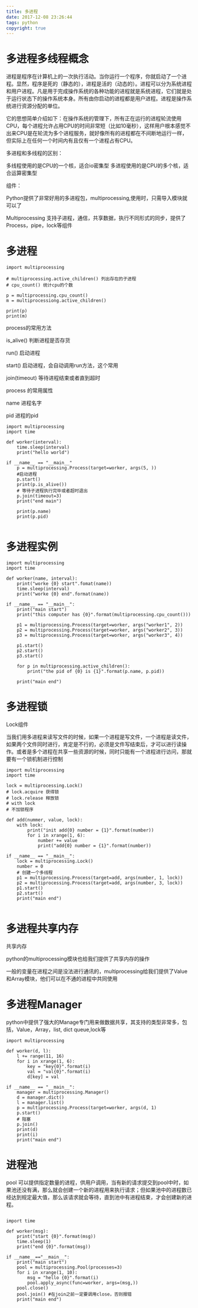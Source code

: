 ```yaml
---
title: 多进程
date: 2017-12-08 23:26:44
tags: python
copyright: true
---
```


# 多进程多线程概念

进程是程序在计算机上的一次执行活动。当你运行一个程序，你就启动了一个进程。显然，程序是死的（静态的），进程是活的（动态的）。进程可以分为系统进程和用户进程。凡是用于完成操作系统的各种功能的进程就是系统进程，它们就是处于运行状态下的操作系统本身。所有由你启动的进程都是用户进程。进程是操作系统进行资源分配的单位。

<!--more-->

它的思想简单介绍如下：在操作系统的管理下，所有正在运行的进程轮流使用CPU，每个进程允许占用CPU的时间非常短（比如10毫秒），这样用户根本感觉不出来CPU是在轮流为多个进程服务，就好像所有的进程都在不间断地运行一样，但实际上在任何一个时间内有且仅有一个进程占有CPU。

多进程和多线程的区别：

多线程使用的是CPU的一个核，适合io密集型
多进程使用的是CPU的多个核，适合运算密集型

组件：

Python提供了非常好用的多进程包，multiprocessing,使用时，只需导入模块就可以了

Multiprocessing 支持子进程，通信，共享数据，执行不同形式的同步，提供了Process，pipe，lock等组件

# 多进程

```
import multiprocessing

# multiprocessing.active_children() 列出存在的子进程
# cpu_count() 统计cpu的个数

p = multiprocessing.cpu_count()
m = multiprocessiong.active_children()

print(p)
print(m)

```

process的常用方法

is_alive() 判断进程是否存货

run() 启动进程

start() 启动进程，会自动调用run方法，这个常用

join(timeout) 等待进程结束或者直到超时

process 的常用属性

name 进程名字

pid 进程的pid


```
import multiprocessing
import time

def worker(interval):
    time.sleep(interval)
    print("hello world")

if __name__ == "__main__"
    p = multiprocessing.Process(target=worker, args(5, ))
    #启动进程
    p.start()
    print(p.is_alive())
    # 等待子进程执行完毕或者超时退出
    p.join(timeout=3)
    print("end main")
    
    print(p.name)
    print(p.pid)
    
```

# 多进程实例

```
import multiprocessing
import time

def worker(name, interval):
    print("worke {0} start".fomat(name))
    time.sleep(interval)
    print("worke {0} end".format(name))

if __name__ == "__main__":
    print("main start")
    print("this computer has {0}".format(multiprocessing.cpu_count()))
    
    p1 = multiprocessing.Process(target=worker, args("worker1", 2))
    p2 = multiprocessing.Process(target=worker, args("worker2", 3))
    p3 = multiprocessing.Process(target=worker, args("worker3", 4))
    
    p1.start()
    p2.start()
    p3.start()
    
    for p in multiprocessing.active_children():
        print("the pid of {0} is {1}".format(p.name, p.pid))
    
    print("main end")

```

# 多进程锁

Lock组件

当我们用多进程来读写文件的时候，如果一个进程是写文件，一个进程是读文件，如果两个文件同时进行，肯定是不行的，必须是文件写结束后，才可以进行读操作。或者是多个进程在共享一些资源的时候，同时只能有一个进程进行访问，那就要有一个锁机制进行控制


```
import multiprocessing
import time

lock = multiprocessing.Lock()
# lock.acquire 获得锁
# lock.release 释放锁
# with lock
# 不加锁程序

def add(nummer, value, lock):
    with lock:
        print("init add{0} number = {1}".format(number))
        for i in xrange(1, 6):
            number += value
            print("add{0} number = {1}".format(number))

if __name__ == "__main__":
    lock = multiprocessing.Lock()
    number = 0
    # 创建一个多线程
    p1 = multiprocessing.Process(target=add, args(number, 1, lock))
    p2 = multiprocessing.Process(target=add, args(number, 3, lock))
    p1.start()
    p2.start()
    print("main end")
    
```

# 多进程共享内存

共享内存

python的multiprocessing模块也给我们提供了共享内存的操作

一般的变量在进程之间是没法进行通讯的，multiprocessing给我们提供了Value和Array模块，他们可以在不通的进程中共同使用

# 多进程Manager

python中提供了强大的Manage专门用来做数据共享，其支持的类型非常多，包括，Value，Array，list, dict queue,lock等


```
import multiprocessing

def worker(d, l):
    l += range(11, 16)
    for i in xrange(1, 6):
        key = "key{0}".format(i)
        val = "val{0}".format(i)
        d[key] = val

if __name__ == "__main__":
    manager = multiprocessing.Manager()
    d = manager.dict()
    l = manager.list()
    p = multiprocessing.Process(target=worker, args(d, 1)
    p.start()
    # 阻塞
    p.join()
    print(d)
    print(i)
    print("main end")
```

# 进程池

pool 可以提供指定数量的进程，供用户调用，当有新的请求提交到pool中时，如果池还没有满，那么就会创建一个新的进程用来执行请求；但如果池中的进程数已经达到规定最大值，那么该请求就会等待，直到池中有进程结束，才会创建新的进程。

```

import time

def worker(msg):
    print("start {0}".format(msg))
    time.sleep(1)
    print("end {0}".format(msg))

if __name__=="__main__":
    print("main start")
    pool = multiprocessing.Pool(processes=3)
    for i in xrange(1, 10):
        msg = "hello {0}".format(i)
        pool.apply_async(func=worker, args=(msg,))
    pool.close()
    pool.join() #在join之前一定要调用close，否则报错
    print("main end")

```

